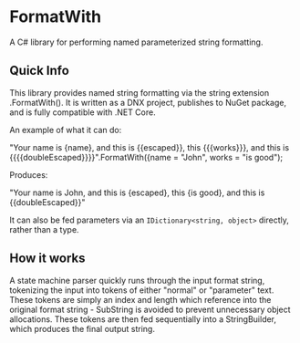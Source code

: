 # FormatWith

A C# library for performing named parameterized string formatting.

## Quick Info

This library provides named string formatting via the string extension .FormatWith(). It is written as a DNX project, publishes to NuGet package, and is fully compatible with .NET Core.

An example of what it can do:

"Your name is {name}, and this is {{escaped}}, this {{{works}}}, and this is {{{{doubleEscaped}}}}".FormatWith({name = "John", works = "is good");

Produces:

"Your name is John, and this is {escaped}, this {is good}, and this is {{doubleEscaped}}"

It can also be fed parameters via an `IDictionary<string, object>` directly, rather than a type.

## How it works

A state machine parser quickly runs through the input format string, tokenizing the input into tokens of either "normal" or "parameter" text. These tokens are simply an index and length which reference into the original format string - SubString is avoided to prevent unnecessary object allocations. These tokens are then fed sequentially into a StringBuilder, which produces the final output string.
